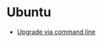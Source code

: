 # Ubuntu

- [Upgrade via command line](https://tecadmin.net/upgrading-ubuntu-packages-command-line/)